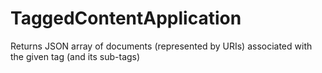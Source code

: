 # TaggedContentApplication
Returns JSON array of documents (represented by URIs) associated with the given tag (and its sub-tags)
